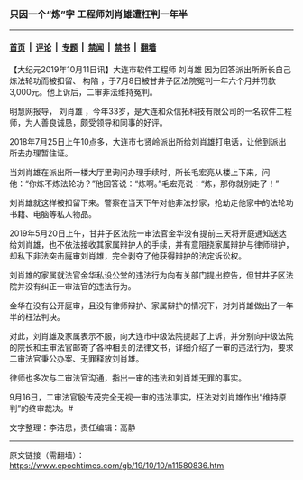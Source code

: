 ### 只因一个“炼”字 工程师刘肖雄遭枉判一年半

---

#### [首页](../../../..?n11580836) &nbsp;|&nbsp; [评论](../../../../../epoch-comment?n11580836) &nbsp;|&nbsp; [专题](../../../../../epoch-special?n11580836) &nbsp;|&nbsp; [禁闻](../../../../../epoch-news?n11580836) &nbsp;|&nbsp; [禁书](../../../../../books?n11580836) &nbsp;|&nbsp; [翻墙](https://github.com/gfw-breaker/nogfw/blob/master/README.md?n11580836)


<div class="post_content" id="artbody" itemprop="articleBody">
 <!-- article content begin -->
 <p>
  【大纪元2019年10月11日讯】大连市软件工程师
  <ok href="https://www.epochtimes.com/gb/tag/%E5%88%98%E8%82%96%E9%9B%84.html">
   刘肖雄
  </ok>
  因为回答派出所所长自己炼法轮功而被扣留、
  <ok href="https://www.epochtimes.com/gb/tag/%E6%9E%84%E9%99%B7.html">
   构陷
  </ok>
  ，于7月8日被甘井子区法院冤判一年六个月并罚款3,000元。他上诉后，二审非法维持冤判。
 </p>
 <p>
  明慧网报导，
  <ok href="https://www.epochtimes.com/gb/tag/%E5%88%98%E8%82%96%E9%9B%84.html">
   刘肖雄
  </ok>
  ，今年33岁，是大连和众信拓科技有限公司的一名软件工程师，为人善良诚恳，颇受领导和同事的好评。
 </p>
 <p>
  2018年7月25日上午10点多，大连市七贤岭派出所给刘肖雄打电话，让他到派出所去办理暂住证。
 </p>
 <p>
  当刘肖雄在派出所一楼大厅里询问办理手续时，所长毛宏亮从楼上下来，问他：“你炼不炼法轮功？”他回答说：“炼啊。”毛宏亮说：“炼，那你就别走了！”
 </p>
 <p>
  刘肖雄就这样被扣留下来。警察在当天下午对他非法抄家，抢劫走他家中的法轮功书籍、电脑等私人物品。
 </p>
 <p>
  2019年5月20日上午，甘井子区法院一审法官金华没有提前三天将开庭通知送达给刘肖雄，也不依法接收其家属辩护人的手续，并有意阻挠家属辩护与律师辩护，却私下非法突击庭审刘肖雄，完全剥夺了他获得辩护的法定诉讼权。
 </p>
 <p>
  刘肖雄的家属就法官金华私设公堂的违法行为向有关部门提出控告，但甘井子区法院并没有纠正一审法官的违法行为。
 </p>
 <p>
  金华在没有公开庭审，且没有律师辩护、家属辩护的情况下，对刘肖雄做出了一年半的枉法判决。
 </p>
 <p>
  对此，刘肖雄及家属表示不服，向大连市中级法院提起了上诉，并分别向中级法院的院长和主审法官邮寄了各种相关的法律文书，详细介绍了一审的违法行为，要求二审法官秉公办案、无罪释放刘肖雄。
 </p>
 <p>
  律师也多次与二审法官沟通，指出一审的违法和刘肖雄无罪的事实。
 </p>
 <p>
  9月16日，二审法官殷传茂完全无视一审的违法事实，枉法对刘肖雄作出“维持原判”的终审裁决。#
 </p>
 <p>
  文字整理：李洁思，责任编辑：高静
 </p>
 <!-- article content end -->
 <div id="below_article_ad">
 </div>
</div>


---

原文链接（需翻墙）：https://www.epochtimes.com/gb/19/10/10/n11580836.htm